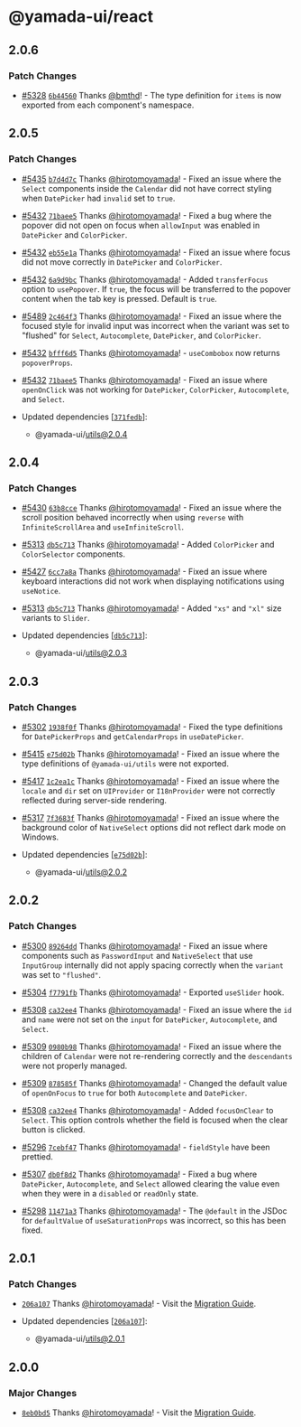 # @yamada-ui/react

## 2.0.6

### Patch Changes

- [#5328](https://github.com/yamada-ui/yamada-ui/pull/5328) [`6b44560`](https://github.com/yamada-ui/yamada-ui/commit/6b44560c567a2cf6cfd8d177c7a9186e2f788785) Thanks [@bmthd](https://github.com/bmthd)! - The type definition for `items` is now exported from each component's namespace.

## 2.0.5

### Patch Changes

- [#5435](https://github.com/yamada-ui/yamada-ui/pull/5435) [`b7d4d7c`](https://github.com/yamada-ui/yamada-ui/commit/b7d4d7c07fb9f17bd2d3407692350a431b5651ce) Thanks [@hirotomoyamada](https://github.com/hirotomoyamada)! - Fixed an issue where the `Select` components inside the `Calendar` did not have correct styling when `DatePicker` had `invalid` set to `true`.

- [#5432](https://github.com/yamada-ui/yamada-ui/pull/5432) [`71baee5`](https://github.com/yamada-ui/yamada-ui/commit/71baee56d63f17c847fad6354e4203a0c7a2d72c) Thanks [@hirotomoyamada](https://github.com/hirotomoyamada)! - Fixed a bug where the popover did not open on focus when `allowInput` was enabled in `DatePicker` and `ColorPicker`.

- [#5432](https://github.com/yamada-ui/yamada-ui/pull/5432) [`eb55e1a`](https://github.com/yamada-ui/yamada-ui/commit/eb55e1ace3557443c32958350de946ba8ae436b5) Thanks [@hirotomoyamada](https://github.com/hirotomoyamada)! - Fixed an issue where focus did not move correctly in `DatePicker` and `ColorPicker`.

- [#5432](https://github.com/yamada-ui/yamada-ui/pull/5432) [`6a9d9bc`](https://github.com/yamada-ui/yamada-ui/commit/6a9d9bcdbf5b5643d95f5404e9519b3bf415df17) Thanks [@hirotomoyamada](https://github.com/hirotomoyamada)! - Added `transferFocus` option to `usePopover`. If `true`, the focus will be transferred to the popover content when the tab key is pressed. Default is `true`.

- [#5489](https://github.com/yamada-ui/yamada-ui/pull/5489) [`2c464f3`](https://github.com/yamada-ui/yamada-ui/commit/2c464f3c0b2436e0d03b283d8c3f9576ba38c063) Thanks [@hirotomoyamada](https://github.com/hirotomoyamada)! - Fixed an issue where the focused style for invalid input was incorrect when the variant was set to "flushed" for `Select`, `Autocomplete`, `DatePicker`, and `ColorPicker`.

- [#5432](https://github.com/yamada-ui/yamada-ui/pull/5432) [`bfff6d5`](https://github.com/yamada-ui/yamada-ui/commit/bfff6d58e71806b24077c3ad4b3a42cf09f32d9d) Thanks [@hirotomoyamada](https://github.com/hirotomoyamada)! - `useCombobox` now returns `popoverProps`.

- [#5432](https://github.com/yamada-ui/yamada-ui/pull/5432) [`71baee5`](https://github.com/yamada-ui/yamada-ui/commit/71baee56d63f17c847fad6354e4203a0c7a2d72c) Thanks [@hirotomoyamada](https://github.com/hirotomoyamada)! - Fixed an issue where `openOnClick` was not working for `DatePicker`, `ColorPicker`, `Autocomplete`, and `Select`.

- Updated dependencies [[`371fedb`](https://github.com/yamada-ui/yamada-ui/commit/371fedbc66a67ee69d2bcc1a51d2b94ebd26d0ab)]:
  - @yamada-ui/utils@2.0.4

## 2.0.4

### Patch Changes

- [#5430](https://github.com/yamada-ui/yamada-ui/pull/5430) [`63b8cce`](https://github.com/yamada-ui/yamada-ui/commit/63b8cce7b303d58c7c7888aa655d34eddee47980) Thanks [@hirotomoyamada](https://github.com/hirotomoyamada)! - Fixed an issue where the scroll position behaved incorrectly when using `reverse` with `InfiniteScrollArea` and `useInfiniteScroll`.

- [#5313](https://github.com/yamada-ui/yamada-ui/pull/5313) [`db5c713`](https://github.com/yamada-ui/yamada-ui/commit/db5c713c8c4df48257349d32d605e44ffb959d23) Thanks [@hirotomoyamada](https://github.com/hirotomoyamada)! - Added `ColorPicker` and `ColorSelector` components.

- [#5427](https://github.com/yamada-ui/yamada-ui/pull/5427) [`6cc7a8a`](https://github.com/yamada-ui/yamada-ui/commit/6cc7a8aee4f0a19efeb94c2bcbd21dad4f9452e9) Thanks [@hirotomoyamada](https://github.com/hirotomoyamada)! - Fixed an issue where keyboard interactions did not work when displaying notifications using `useNotice`.

- [#5313](https://github.com/yamada-ui/yamada-ui/pull/5313) [`db5c713`](https://github.com/yamada-ui/yamada-ui/commit/db5c713c8c4df48257349d32d605e44ffb959d23) Thanks [@hirotomoyamada](https://github.com/hirotomoyamada)! - Added `"xs"` and `"xl"` size variants to `Slider`.

- Updated dependencies [[`db5c713`](https://github.com/yamada-ui/yamada-ui/commit/db5c713c8c4df48257349d32d605e44ffb959d23)]:
  - @yamada-ui/utils@2.0.3

## 2.0.3

### Patch Changes

- [#5302](https://github.com/yamada-ui/yamada-ui/pull/5302) [`1938f0f`](https://github.com/yamada-ui/yamada-ui/commit/1938f0ffa86bbd750f3ec0acba520939a22bbc4c) Thanks [@hirotomoyamada](https://github.com/hirotomoyamada)! - Fixed the type definitions for `DatePickerProps` and `getCalendarProps` in `useDatePicker`.

- [#5415](https://github.com/yamada-ui/yamada-ui/pull/5415) [`e75d02b`](https://github.com/yamada-ui/yamada-ui/commit/e75d02b33e0be9b5ca47ff34c8f97d86472d5960) Thanks [@hirotomoyamada](https://github.com/hirotomoyamada)! - Fixed an issue where the type definitions of `@yamada-ui/utils` were not exported.

- [#5417](https://github.com/yamada-ui/yamada-ui/pull/5417) [`1c2ea1c`](https://github.com/yamada-ui/yamada-ui/commit/1c2ea1c87f5f29cf81101ed873e86cd873d64f39) Thanks [@hirotomoyamada](https://github.com/hirotomoyamada)! - Fixed an issue where the `locale` and `dir` set on `UIProvider` or `I18nProvider` were not correctly reflected during server-side rendering.

- [#5317](https://github.com/yamada-ui/yamada-ui/pull/5317) [`7f3683f`](https://github.com/yamada-ui/yamada-ui/commit/7f3683ff56e794ac4862aa7ef898f80082db33b5) Thanks [@hirotomoyamada](https://github.com/hirotomoyamada)! - Fixed an issue where the background color of `NativeSelect` options did not reflect dark mode on Windows.

- Updated dependencies [[`e75d02b`](https://github.com/yamada-ui/yamada-ui/commit/e75d02b33e0be9b5ca47ff34c8f97d86472d5960)]:
  - @yamada-ui/utils@2.0.2

## 2.0.2

### Patch Changes

- [#5300](https://github.com/yamada-ui/yamada-ui/pull/5300) [`89264dd`](https://github.com/yamada-ui/yamada-ui/commit/89264dd68508aeb21cbcc39f404444b3ad627761) Thanks [@hirotomoyamada](https://github.com/hirotomoyamada)! - Fixed an issue where components such as `PasswordInput` and `NativeSelect` that use `InputGroup` internally did not apply spacing correctly when the `variant` was set to `"flushed"`.

- [#5304](https://github.com/yamada-ui/yamada-ui/pull/5304) [`f7791fb`](https://github.com/yamada-ui/yamada-ui/commit/f7791fb9023f32c45dd8b0fc6bf3b8d21a6ca298) Thanks [@hirotomoyamada](https://github.com/hirotomoyamada)! - Exported `useSlider` hook.

- [#5308](https://github.com/yamada-ui/yamada-ui/pull/5308) [`ca32ee4`](https://github.com/yamada-ui/yamada-ui/commit/ca32ee46ecca6e6b73eb68a1ad9f10e5de9a53c0) Thanks [@hirotomoyamada](https://github.com/hirotomoyamada)! - Fixed an issue where the `id` and `name` were not set on the `input` for `DatePicker`, `Autocomplete`, and `Select`.

- [#5309](https://github.com/yamada-ui/yamada-ui/pull/5309) [`0980b98`](https://github.com/yamada-ui/yamada-ui/commit/0980b98bed7f04cfe7bbb2793124d7b59481907e) Thanks [@hirotomoyamada](https://github.com/hirotomoyamada)! - Fixed an issue where the children of `Calendar` were not re-rendering correctly and the `descendants` were not properly managed.

- [#5309](https://github.com/yamada-ui/yamada-ui/pull/5309) [`878585f`](https://github.com/yamada-ui/yamada-ui/commit/878585f2ee656a16fe10b510c0a46ce491d9da24) Thanks [@hirotomoyamada](https://github.com/hirotomoyamada)! - Changed the default value of `openOnFocus` to `true` for both `Autocomplete` and `DatePicker`.

- [#5308](https://github.com/yamada-ui/yamada-ui/pull/5308) [`ca32ee4`](https://github.com/yamada-ui/yamada-ui/commit/ca32ee46ecca6e6b73eb68a1ad9f10e5de9a53c0) Thanks [@hirotomoyamada](https://github.com/hirotomoyamada)! - Added `focusOnClear` to `Select`. This option controls whether the field is focused when the clear button is clicked.

- [#5296](https://github.com/yamada-ui/yamada-ui/pull/5296) [`7cebf47`](https://github.com/yamada-ui/yamada-ui/commit/7cebf47e82412d721d7a1a60304b940f498986dd) Thanks [@hirotomoyamada](https://github.com/hirotomoyamada)! - `fieldStyle` have been prettied.

- [#5307](https://github.com/yamada-ui/yamada-ui/pull/5307) [`db0f8d2`](https://github.com/yamada-ui/yamada-ui/commit/db0f8d2ef97a7a22de4aee3b6933a6a188157daf) Thanks [@hirotomoyamada](https://github.com/hirotomoyamada)! - Fixed a bug where `DatePicker`, `Autocomplete`, and `Select` allowed clearing the value even when they were in a `disabled` or `readOnly` state.

- [#5298](https://github.com/yamada-ui/yamada-ui/pull/5298) [`11471a3`](https://github.com/yamada-ui/yamada-ui/commit/11471a3fabd944223816193a57f54cc14e9c0417) Thanks [@hirotomoyamada](https://github.com/hirotomoyamada)! - The `@default` in the JSDoc for `defaultValue` of `useSaturationProps` was incorrect, so this has been fixed.

## 2.0.1

### Patch Changes

- [`206a107`](https://github.com/yamada-ui/yamada-ui/commit/206a1076dae41d537ca305c71b9ca337a1394696) Thanks [@hirotomoyamada](https://github.com/hirotomoyamada)! - Visit the [Migration Guide](https://yamada-ui.com/docs/get-started/migration).

- Updated dependencies [[`206a107`](https://github.com/yamada-ui/yamada-ui/commit/206a1076dae41d537ca305c71b9ca337a1394696)]:
  - @yamada-ui/utils@2.0.1

## 2.0.0

### Major Changes

- [`8eb0bd5`](https://github.com/yamada-ui/yamada-ui/commit/8eb0bd5a3474c75a98f1823d8551c39df095302d) Thanks [@hirotomoyamada](https://github.com/hirotomoyamada)! - Visit the [Migration Guide](https://yamada-ui.com/docs/get-started/migration).
